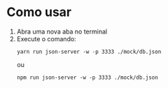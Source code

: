 # Como usar

1. Abra uma nova aba no terminal
2. Execute o comando:
    ```
    yarn run json-server -w -p 3333 ./mock/db.json
    ```
    ou
    ```
    npm run json-server -w -p 3333 ./mock/db.json
    ```